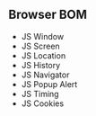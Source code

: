 ## Browser BOM
* JS Window
* JS Screen
* JS Location
* JS History
* JS Navigator
* JS Popup Alert
* JS Timing
* JS Cookies
